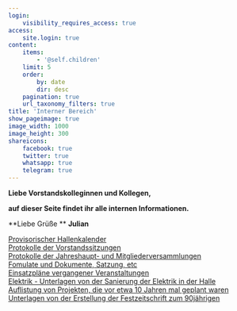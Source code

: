 ```yaml
---
login:
    visibility_requires_access: true
access:
    site.login: true
content:
    items:
        - '@self.children'
    limit: 5
    order:
        by: date
        dir: desc
    pagination: true
    url_taxonomy_filters: true
title: 'Interner Bereich'
show_pageimage: true
image_width: 1000
image_height: 300
shareicons:
    facebook: true
    twitter: true
    whatsapp: true
    telegram: true
---
```


**Liebe Vorstandskolleginnen und Kollegen,**

**auf dieser Seite findet ihr alle internen Informationen.**

**Liebe Grüße  **
**Julian**

[Provisorischer Hallenkalender](/interner-bereich/hallenkalender-testbereich)  
[Protokolle der Vorstandssitzungen](/interner-bereich/protokolle)  
[Protokolle der Jahreshaupt- und Mitgliederversammlungen](/interner-bereich/protokolle-versammlungen)  
[Fomulate und Dokumente, Satzung, etc](/interner-bereich/formulare)  
[Einsatzpläne vergangener Veranstaltungen](/interner-bereich/einsatzplaene-veranstaltungen)  
[Elektrik - Unterlagen von der Sanierung der Elektrik in der Halle](/interner-bereich/elektrik)  
[Auflistung von Projekten, die vor etwa 10 Jahren mal geplant waren](/interner-bereich/projekte)  
[Unterlagen von der Erstellung der Festzeitschrift zum 90jährigen](/interner-bereich/festzeitschrift-90-jahre-2014)